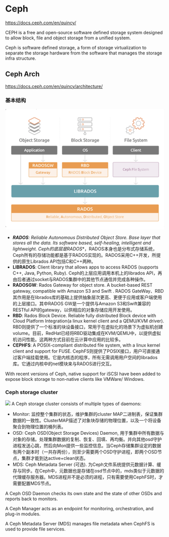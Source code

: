 # Ceph
https://docs.ceph.com/en/quincy/

CEPH is a free and open-source software defined storage system designed to allow block, file and object storage from a unified system.

Ceph is software defined storage, a form of storage virtualization to separate the storage hardware from the software that manages the storage infra structure.

## Ceph Arch
https://docs.ceph.com/en/quincy/architecture/
### 基本结构

![](../9.Cloud_Computing/image/ceph.png)

* ***RADOS**:  Reliable Autonomous Distributed Object Store. Base layer that stores all the data. Its software based, self-healing, intelligent and lightweight. Ceph的底层是**RADOS**，RADOS本身也是分布式存储系统，Ceph所有的存储功能都是基于RADOS实现的。RADOS采用C++开发，所提供的原生Librados API包括C和C++两种。
* **LIBRADOS**: Client library that allows apps to access RADOS (supports C++, Java, Python, Ruby). Ceph的上层应用调用本机上的librados API，再由后者通过socket与RADOS集群中的其他节点通信并完成各种操作。
* **RADOSGW**: Rados Gateway for object store.  A bucket-based REST gateway, compatible with Amazon S3 and Swift . RADOS GateWay、RBD其作用是在librados库的基础上提供抽象层次更高、更便于应用或客户端使用的上层接口。其中RADOS GW是一个提供与Amazon S3和Swift兼容的RESTful API的gateway，以供相应的对象存储应用开发使用。
* **RBD**: Rados Block Device. Reliable fully distributed Block device with Cloud Platform Integration(a linux kernel client and a QEMU/KVM driver). RBD则提供了一个标准的块设备接口，常用于在虚拟化的场景下为虚拟机创建volume。目前，RedHat已经将RBD驱动集成在KVM/QEMU中，以提供虚拟机访问性能。这两种方式目前在云计算中应用的比较多。
* **CEPHFS**: A POSIX-compliant distributed file system, with a linux kernel client and support for FUSE. CephFS则提供了POSIX接口，用户可直接通过客户端挂载使用。它是内核态的程序，所有无需调用用户空间的librados库。它通过内核中的net模块来与RADOS进行交互。



With recent versions of Ceph, native support for iSCSI have been added to expose block storage to non-native clients like VMWare/ Windows.

### Ceph storage cluster
![](https://pic1.zhimg.com/80/v2-0d79db0bc30af7216d14a63f43f353e0_1440w.webp)
A Ceph storage cluster consists of multiple types of daemons:
* Monitor: 监控整个集群的状态，维护集群的cluster MAP二进制表，保证集群数据的一致性。ClusterMAP描述了对象块存储的物理位置，以及一个将设备聚合到物理位置的桶列表。
* OSD: Ceph OSD(Object Storage Devices) Daemon, 用于集群中所有数据与对象的存储。处理集群数据的复制、恢复、回填、再均衡。并向其他osd守护进程发送心跳，然后向Mon提供一些监控信息。当Ceph存储集群设定的数据有两个副本时（一共存两份），则至少需要两个OSD守护进程，即两个OSD节点，集群才能到达active+clean状态。
* MDS:  Ceph Metadata Server (可选). 为Ceph文件系统提供元数据计算、缓存与同步。在Ceph中，元数据也是存储在osd节点中的，mds类似于元数据的代理缓存服务器。MDS进程并不是必须的进程，只有需要使用CephFS时，才需要配置MDS节点。

A Ceph OSD Daemon checks its own state and the state of other OSDs and reports back to monitors.

A Ceph Manager acts as an endpoint for monitoring, orchestration, and plug-in modules.

A Ceph Metadata Server (MDS) manages file metadata when CephFS is used to provide file services.
